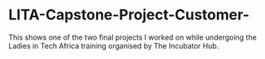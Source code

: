 # LITA-Capstone-Project-Customer-
This shows one of the two final projects I worked on while undergoing the Ladies in Tech Africa training organised by The Incubator Hub.
